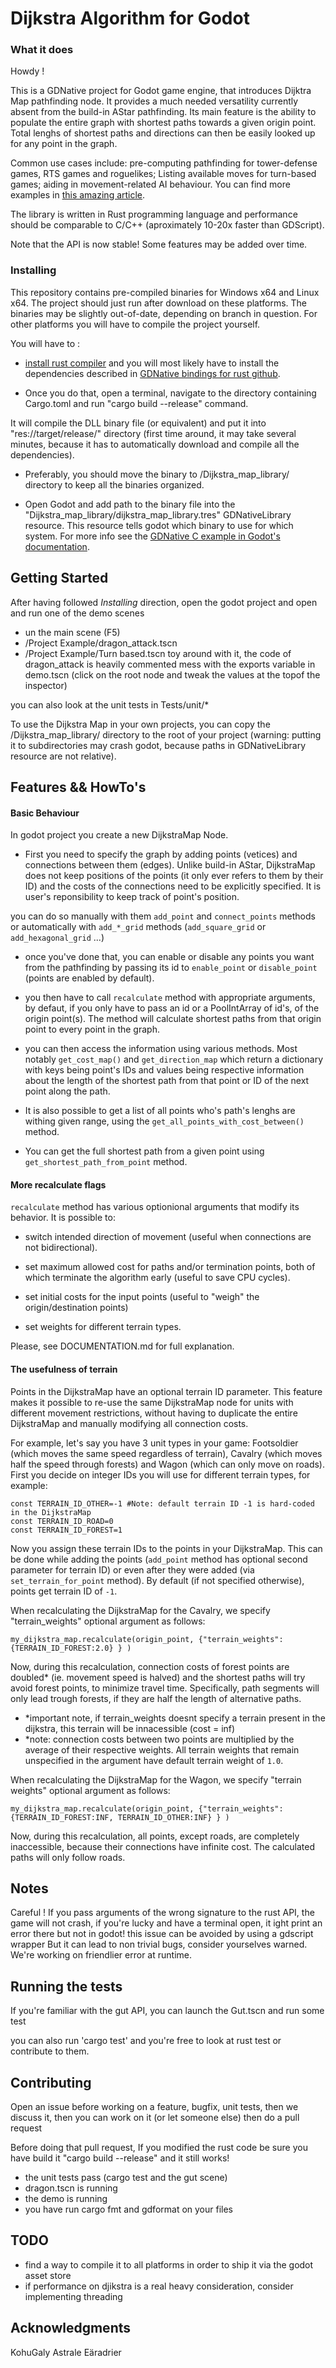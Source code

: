 # Dijkstra Algorithm for Godot


### What it does

Howdy !

This is a GDNative project for Godot game engine, that introduces Dijktra Map pathfinding node. It provides a much needed versatility currently absent from the build-in AStar pathfinding. Its main feature is the ability to populate the entire graph with shortest paths towards a given origin point. Total lenghs of shortest paths and directions can then be easily looked up for any point in the graph.

Common use cases include: pre-computing pathfinding for tower-defense games, RTS games and roguelikes; Listing available moves for turn-based games; aiding in movement-related AI behaviour. You can find more examples in [this amazing article](http://www.roguebasin.com/index.php?title=Dijkstra_Maps_Visualized).

The library is written in Rust programming language and performance should be comparable to C/C++ (aproximately 10-20x faster than GDScript).

Note that the API is now stable! Some features may be added over time.


### Installing

This repository contains pre-compiled binaries for Windows x64 and Linux x64. The project should just run after download on these platforms. The binaries may be slightly out-of-date, depending on branch in question. For other platforms you will have to compile the project yourself.

You will have to : 
* [install rust compiler](https://www.rust-lang.org/tools/install) and you will most likely have to install the dependencies described in [GDNative bindings for rust github](https://github.com/GodotNativeTools/godot-rust).

* Once you do that, open a terminal, navigate to the directory containing Cargo.toml and run "cargo build --release" command.

It will compile the DLL binary file (or equivalent) and put it into "res://target/release/" directory (first time around, it may take several minutes, because it has to automatically download and compile all the dependencies). 

* Preferably, you should move the binary to /Dijkstra_map_library/ directory to keep all the binaries organized.

* Open Godot and add path to the binary file into the "Dijkstra_map_library/dijkstra_map_library.tres" GDNativeLibrary resource. This resource tells godot which binary to use for which system. For more info see the [GDNative C example in Godot's documentation](https://docs.godotengine.org/en/stable/tutorials/plugins/gdnative/gdnative-c-example.html).

## Getting Started

After having followed *Installing* direction, open the godot project and open and run one of the demo scenes 
*  un the main scene (F5)
*  /Project Example/dragon_attack.tscn
*  /Project Example/Turn based.tscn
toy around with it, the code of dragon_attack is heavily commented
mess with the exports variable in demo.tscn (click on the root node and tweak the values at the topof the inspector)

you can also look at the unit tests in Tests/unit/*

To use the Dijkstra Map in your own projects, you can copy the /Dijkstra_map_library/ directory to the root of your project (warning: putting it to subdirectories may crash godot, because paths in GDNativeLibrary resource are not relative).

## Features && HowTo's

#### Basic Behaviour

In godot project you create a new DijkstraMap Node.
* First you need to specify the graph by adding points (vetices) and connections between them (edges). Unlike build-in AStar, DijkstraMap does not keep positions of the points (it only ever refers to them by their ID) and the costs of the connections need to be explicitly specified. It is user's reponsibility to keep track of point's position.

you can do so manually with them `add_point` and `connect_points` methods 
or automatically with `add_*_grid` methods (`add_square_grid` or `add_hexagonal_grid` ...)

* once you've done that, you can enable or disable any points  you want from the pathfinding by passing its id to `enable_point` or `disable_point` (points are enabled by default).

* you then have to call `recalculate` method with appropriate arguments, by defaut, if you only have to pass an id or a PoolIntArray of id's, of the origin point(s). The method will calculate shortest paths from that origin point to every point in the graph.

* you can then access the information using various methods. Most notably `get_cost_map()` and `get_direction_map` which return a dictionary with keys being point's IDs and values being respective information about the length of the shortest path from that point or ID of the next point along the path.

* It is also possible to get a list of all points who's path's lenghs are withing given range, using the `get_all_points_with_cost_between()` method.

* You can get the full shortest path from a given point using `get_shortest_path_from_point` method. 

#### More recalculate flags

`recalculate` method has various optionional arguments that modify its behavior. It is possible to:

* switch intended direction of movement (useful when connections are not bidirectional).

* set maximum allowed cost for paths and/or termination points, both of which terminate the algorithm early (useful to save CPU cycles).

* set initial costs for the input points (useful to "weigh" the origin/destination points)

* set weights for different terrain types.

Please, see DOCUMENTATION.md for full explanation.

#### The usefulness of terrain

Points in the DijkstraMap have an optional terrain ID parameter. This feature makes it possible to re-use the same DijkstraMap node for units with different movement restrictions, without having to duplicate the entire DijkstraMap and manually modifying all connection costs.

For example, let's say you have 3 unit types in your game: Footsoldier (which moves the same speed regardless of terrain), Cavalry (which moves half the speed through forests) and Wagon (which can only move on roads). First you decide on integer IDs you will use for different terrain types, for example:
```
const TERRAIN_ID_OTHER=-1 #Note: default terrain ID -1 is hard-coded in the DijkstraMap
const TERRAIN_ID_ROAD=0
const TERRAIN_ID_FOREST=1
```
Now you assign these terrain IDs to the points in your DijkstraMap. This can be done while adding the points (`add_point` method has optional second parameter for terrain ID) or even after they were added (via `set_terrain_for_point` method). By default (if not specified otherwise), points get terrain ID of `-1`.

When recalculating the DijkstraMap for the Cavalry, we specify "terrain_weights" optional argument as follows:
```gdscript
my_dijkstra_map.recalculate(origin_point, {"terrain_weights": {TERRAIN_ID_FOREST:2.0} } )
```
Now, during this recalculation, connection costs of forest points are doubled* (ie. movement speed is halved) and the shortest paths will try avoid forest points, to minimize travel time. Specifically, path segments will only lead trough forests, if they are half the length of alternative paths. 

* *important note, if terrain_weights doesnt specify a terrain present in the dijkstra, this terrain will be innacessible (cost = inf)
* *note: connection costs between two points are multiplied by the average of their respective weights. All terrain weights that remain unspecified in the argument have default terrain weight of `1.0`.

When recalculating the DijkstraMap for the Wagon, we specify "terrain weights" optional argument as follows:
```
my_dijkstra_map.recalculate(origin_point, {"terrain_weights": {TERRAIN_ID_FOREST:INF, TERRAIN_ID_OTHER:INF} } )
```
Now, during this recalculation, all points, except roads, are completely inaccessible, because their connections have infinite cost. The calculated paths will only follow roads.

## Notes

Careful ! If you pass arguments of the wrong signature to the rust API, the game will not crash, if you're lucky and have a terminal open, it ight print an error there but not in godot! this issue can be avoided by using a gdscript wrapper
But it can lead to non trivial bugs, consider yourselves warned.
We're working on friendlier error at runtime.


## Running the tests

If you're familiar with the gut API, you can launch the Gut.tscn and run some test

you can also run 'cargo test' and you're free to look at rust test or contribute to them.

## Contributing

Open an issue before working on a feature, bugfix, unit tests, then we discuss it, then you can work on it (or let someone else) then do a pull request

Before doing that pull request, If you modified the rust code be sure you have build it "cargo build --release" and it still works! 
* the unit tests pass (cargo test and the gut scene)
* dragon.tscn is running
* the demo is running
* you have run cargo fmt and gdformat on your files 


## TODO
* find a way to compile it to all platforms in order to ship it via the godot asset store
* if performance on djikstra is a real heavy consideration, consider implementing threading 

## Acknowledgments
KohuGaly
Astrale
Eäradrier